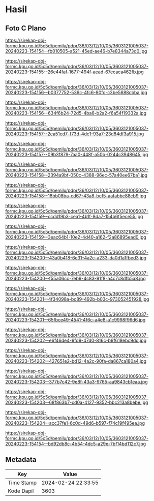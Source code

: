 # Hasil

## Foto C Plano

https://sirekap-obj-formc.kpu.go.id/5c5d/pemilu/pdpr/36/03/12/10/05/3603121005037-20240223-154154--fb010505-a521-45ed-ae46-b7e8344a73d0.jpg

https://sirekap-obj-formc.kpu.go.id/5c5d/pemilu/pdpr/36/03/12/10/05/3603121005037-20240223-154155--26e44faf-1677-494f-aead-67ecaca462fb.jpg

https://sirekap-obj-formc.kpu.go.id/5c5d/pemilu/pdpr/36/03/12/10/05/3603121005037-20240223-154156--b0377752-536c-4fc6-80fc-c3be5688cbba.jpg

https://sirekap-obj-formc.kpu.go.id/5c5d/pemilu/pdpr/36/03/12/10/05/3603121005037-20240223-154156--634f6b24-72d5-4ba6-b2a2-f6a54f19332a.jpg

https://sirekap-obj-formc.kpu.go.id/5c5d/pemilu/pdpr/36/03/12/10/05/3603121005037-20240223-154157--2ea51cd7-f73d-4dc1-93a7-23d84df3a915.jpg

https://sirekap-obj-formc.kpu.go.id/5c5d/pemilu/pdpr/36/03/12/10/05/3603121005037-20240223-154157--09b3f879-7aa0-448f-a50b-0244c3948645.jpg

https://sirekap-obj-formc.kpu.go.id/5c5d/pemilu/pdpr/36/03/12/10/05/3603121005037-20240223-154158--2394a9bf-050c-4388-96ec-57a40ee67ba1.jpg

https://sirekap-obj-formc.kpu.go.id/5c5d/pemilu/pdpr/36/03/12/10/05/3603121005037-20240223-154158--18bb08ba-cd67-43a8-bcf5-aafabbc88cb9.jpg

https://sirekap-obj-formc.kpu.go.id/5c5d/pemilu/pdpr/36/03/12/10/05/3603121005037-20240223-154159--ccdd19b3-cea1-4b1f-8da7-154b6f5ece55.jpg

https://sirekap-obj-formc.kpu.go.id/5c5d/pemilu/pdpr/36/03/12/10/05/3603121005037-20240223-154159--3eac64b1-10e2-4d40-a162-f2a86895ead0.jpg

https://sirekap-obj-formc.kpu.go.id/5c5d/pemilu/pdpr/36/03/12/10/05/3603121005037-20240223-154200--43a0b418-6e31-4a2c-a233-da0d1a1fbed3.jpg

https://sirekap-obj-formc.kpu.go.id/5c5d/pemilu/pdpr/36/03/12/10/05/3603121005037-20240223-154200--f55a06cc-7eb9-4c83-91f8-a4c7c8dfb5a8.jpg

https://sirekap-obj-formc.kpu.go.id/5c5d/pemilu/pdpr/36/03/12/10/05/3603121005037-20240223-154201--4f34098a-bc89-492b-b03c-973052451928.jpg

https://sirekap-obj-formc.kpu.go.id/5c5d/pemilu/pdpr/36/03/12/10/05/3603121005037-20240223-154201--65fbce49-4541-4f6c-a4e8-a1c9998f96d6.jpg

https://sirekap-obj-formc.kpu.go.id/5c5d/pemilu/pdpr/36/03/12/10/05/3603121005037-20240223-154202--e6f46de4-9fd9-47d0-816c-b9f618ebc9dd.jpg

https://sirekap-obj-formc.kpu.go.id/5c5d/pemilu/pdpr/36/03/12/10/05/3603121005037-20240223-154202--427651e2-bd12-4a2c-90fa-da867ca180a4.jpg

https://sirekap-obj-formc.kpu.go.id/5c5d/pemilu/pdpr/36/03/12/10/05/3603121005037-20240223-154203--377b7c42-9e8f-43a3-9765-aa9843cb1eaa.jpg

https://sirekap-obj-formc.kpu.go.id/5c5d/pemilu/pdpr/36/03/12/10/05/3603121005037-20240223-154203--68f863b7-cd0a-4127-9352-bbc213a8bebe.jpg

https://sirekap-obj-formc.kpu.go.id/5c5d/pemilu/pdpr/36/03/12/10/05/3603121005037-20240223-154204--acc37fe1-6c0d-49d6-b597-f74c19f495ea.jpg

https://sirekap-obj-formc.kpu.go.id/5c5d/pemilu/pdpr/36/03/12/10/05/3603121005037-20240223-154154--bd92db8c-4b54-4dc5-a29e-7bf14bd112c7.jpg


## Metadata

| Key        | Value               |
| ---------- | ------------------- |
| Time Stamp | 2024-02-24 22:33:55 |
| Kode Dapil | 3603                |



